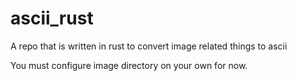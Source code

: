 # ascii_rust
A repo that is written in rust to convert image related things to ascii

You must configure image directory on your own for now.
